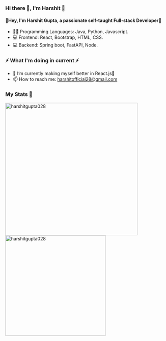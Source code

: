 <h3> Hi there 👋, I'm Harshit 🤵‍</h3>

<h4>📢Hey, I'm Harshit Gupta, a passionate self-taught Full-stack Developer🎯</h4>

- 👨‍💻 Programming Languages:  Java, Python, Javascript.
- 💻 Frontend: React, Bootstrap, HTML, CSS.
- 💻 Backend: Spring boot, FastAPI, Node.

<h3>⚡ What I'm doing in current ⚡</h3>

- 🌱 I’m currently making myself better in React.js🎯
- 📫 How to reach me: harshitofficial28@gmail.com

<h3>My Stats 💯</h3>

<p><img width="415" align="left" src="https://github-readme-stats.vercel.app/api?username=harshitgupta028&show_icons=true&locale=en" alt="harshitgupta028" /></p> <p> <img width="315" align="left"
src="https://github-readme-stats.vercel.app/api/top-langs?username=harshitgupta028&show_icons=true&locale=en&layout=compact" alt="harshitgupta028" /></p>

